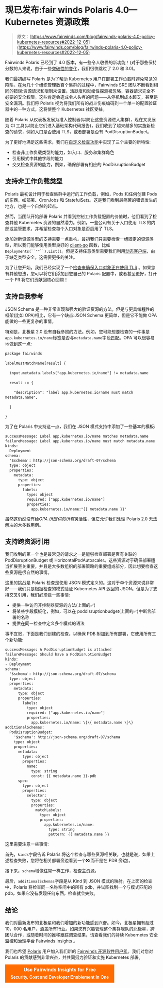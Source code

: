 # 现已发布:fair winds Polaris 4.0—Kubernetes 资源政策

> 原文：[https://www.fairwinds.com/blog/fairwinds-polaris-4.0-policy-kubernetes-resources#2022-12-05](https://www.fairwinds.com/blog/fairwinds-polaris-4.0-policy-kubernetes-resources#2022-12-05)

 Fairwinds Polaris 已经到了 4.0 版本，有一些令人敬畏的新功能！(对于那些保持分数的人来说，由于一些[突破性的变化](https://github.com/FairwindsOps/polaris/blob/master/docs/changelog.md)，我们很快跳过了 2.0 和 3.0)。

我们最初编写 Polaris 是为了帮助 Kubernetes 用户在部署工作负载时避免常见的陷阱。在为几十个组织管理数百个集群的过程中，Fairwinds SRE 团队不断看到相同的错误:资源请求和限制未设置，活跃度和就绪性探测被忽略，容器请求完全不必要的安全权限。这些肯定会造成令人头疼的问题——从停机到成本超支，甚至是安全漏洞。我们将 Polaris 视为将我们所有的战斗伤痕编码到一个单一的配置验证器中的一种方式，这将使整个 Kubernetes 社区受益。

随着 Polaris 从仪表板发展为准入控制器(以防止这些资源进入集群)，现在又发展为 CI 工具(以防止它们进入基础架构代码报告)，我们收到了越来越多的实施新检查的请求，例如入口是否使用 TLS，或者部署是否有 PodDisruptionBudget。

为了更好地满足这些需求，我们在[自定义检查功能](https://polaris.docs.fairwinds.com/customization/custom-checks/)中实现了三个主要的新特性:

*   检查非工作负载类型的能力，如入口、服务和集群角色
*   引用模式中其他字段的能力
*   交叉检查资源的能力，例如，确保部署有相应的 PodDisruptionBudget

## 支持非工作负载类型

Polaris 最初设计用于检查集群中运行的工作负载，例如，Pods 和任何创建 Pods 的东西，如部署、CronJobs 和 StatefulSets。这是我们看到最痛苦的错误发生的地方，也是一个自然的起点。

然而，当团队开始部署 Polaris 并看到控制工作负载配置的价值时，他们看到了检查其他 Kubernetes 资源的自然潜力。例如，一些公司有关于入口使用 TLS 的内部或监管要求，并希望检查每个入口对象是否启用了 TLS。

添加对新资源类型的支持需要一点重构。最初我们只需要检索一组固定的资源类型，所以我们能够使用类型良好的 [client-go](https://github.com/kubernetes/client-go) 函数，比如`Deployments(``""``).List()`。但是支持任意类型需要我们利用[动态客户端](https://godoc.org/k8s.io/client-go/dynamic)，由于缺乏类型安全，这需要更多的关注。

为了让您开始，我们已经实现了一个[检查来确保入口对象正在使用 TLS](https://github.com/FairwindsOps/polaris/blob/master/checks/tlsSettingsMissing.yaml) 。如果您有其他想法，您可以将它们添加到您自己的 Polaris 配置中，或者甚至更好，打开一个 PR 将它们贡献回核心回购！

## 支持自我参考

JSON Schema 是一种非常直观和强大的验证资源的方法，但是与更具编程性的框架(比如 OPA)相比，它有一个缺点:JSON Schema 更简单，但是它不能做 OPA 能做的一些更复杂的事情。

特别是，北极星 2.0 没有自我参照的方法。例如，您可能想要检查的一件事是`app.kubernetes.io/name`标签是否与`metadata.name`字段匹配。OPA 可以很容易地做到这一点:

```
package fairwinds 

labelMustMatchName[result] { 

  input.metadata.labels["app.kubernetes.io/name"] != metadata.name 

  result := { 

    "description": "label app.kubernetes.io/name must match metadata.name", 

  } 

} 
```

为了在 Polaris 中支持这一点，我们在 JSON 模式支持中添加了一些基本的模板:

```
successMessage: Label app.kubernetes.io/name matches metadata.name
failureMessage: Label app.kubernetes.io/name must match metadata.name
kinds:
- Deployment
schema:
  '$schema': http://json-schema.org/draft-07/schema
  type: object
  properties:
    metadata:
      type: object
      properties:
        labels:
          type: object
          required: ["app.kubernetes.io/name"]
          properties:
            app.kubernetes.io/name:"{{ metadata.name }}"
```

虽然这仍然没有给*OPA 所提供的所有*灵活性，但它允许我们处理 Polaris 2.0 无法解决的大多数用例。

## 支持跨资源引用

我们收到的第一个也是最常见的请求之一是能够检查部署是否有关联的 PodDisruptionBudget 或 HorizontalPodAutoscaler。这些资源对于确保部署适当扩展至关重要，并且是大多数组织的部署策略的重要组成部分，因此想要检查这些资源是很自然的事情。

这里的挑战是 Polaris 检查是使用 JSON 模式定义的。这对于单个资源来说非常好——我们只是根据检查的模式验证 Kubernetes API 返回的 JSON。但是为了支持交叉引用，我们必须做一些事情:

*   提供一种访问非控制器资源的方法(上面的✅)
*   将某些字段模板化，例如，可以在 poddisruptionbudget(上面的✅)中断言部署的名称
*   提供在同一检查中定义多个模式的语法

事不宜迟，下面是我们创建的检查，以确保 PDB 附加到所有部署，它使用所有三个新功能:

```
successMessage: A PodDisruptionBudget is attached
failureMessage: Should have a PodDisruptionBudget
kinds:
- Deployment
schema:
  '$schema': http://json-schema.org/draft-07/schema
  type: object
  properties:
    metadata:
      type: object
      properties:
        labels:
          type: object
          required: ["app.kubernetes.io/name"]
          properties:
            app.kubernetes.io/name: \{\{ metadata.name \}\}
additionalSchemas:
  PodDisruptionBudget:
    '$schema': http://json-schema.org/draft-07/schema
    type: object
    properties:
      metadata:
        type: object
        properties:
          name:
            type: string
            const: {{ metadata.name }}-pdb
      spec:
        type: object
        properties:
          selector:
            type: object
            properties:
              matchLabels:
                type: object
                properties:
                  app.kubernetes.io/name:
                    type: string
                    pattern: {{ metadata.name }}
```

这里需要注意一些事情:

首先，`kinds`字段告诉 Polaris 将这个检查与哪些资源相关联。也就是说，如果上述检查失败，您将在相关部署旁边看到一个❌(而不是在 PDB 旁边)。

接下来，`schema`域像往常一样工作，检查主资源。

最后，`additionalSchemas`字段是从 Kind 到 JSON 模式的映射。在上面的检查中，Polaris 将检查同一名称空间中的所有 pdb，并试图找到一个与模式匹配的 pdb。如果它没有发现任何东西，检查就会失败。

## 结论

我们对最新发布的北极星和我们增加的新功能感到兴奋。如今，北极星拥有超过 10，000 名用户，涵盖所有行业。如果您有兴趣管理整个集群舰队的北极星，跨团队合作，或随着时间的推移跟踪调查结果，请查看我们的持续 Kubernetes 安全监控和治理平台 [Fairwinds Insights](/insights) 。

我们也希望 [Polaris](/polaris-frequently-asked-questions) 用户加入我们新的 [Fairwinds 开源软件用户组](/open-source-software-user-group)。我们对您对 Polaris 的贡献感到非常兴奋，并共同努力验证和实施 Kubernetes 部署。

[![Use Fairwinds Insights for Free Security, Cost and Developer Enablement In One](img/7c86296320eb01b215d8e2755e9c5b9d.png)](https://cta-redirect.hubspot.com/cta/redirect/2184645/34aa4987-a1f9-438a-a145-d7d82d5c479a)